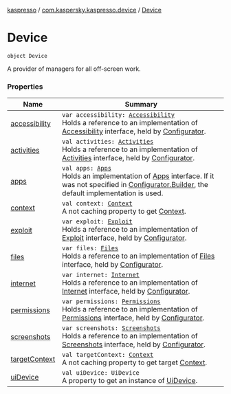 [kaspresso](../../index.md) / [com.kaspersky.kaspresso.device](../index.md) / [Device](./index.md)

# Device

`object Device`

A provider of managers for all off-screen work.

### Properties

| Name | Summary |
|---|---|
| [accessibility](accessibility.md) | `var accessibility: `[`Accessibility`](../../com.kaspersky.kaspresso.device.accessibility/-accessibility/index.md)<br>Holds a reference to an implementation of [Accessibility](../../com.kaspersky.kaspresso.device.accessibility/-accessibility/index.md) interface, held by [Configurator](../../com.kaspersky.kaspresso.configurator/-configurator/index.md). |
| [activities](activities.md) | `val activities: `[`Activities`](../../com.kaspersky.kaspresso.device.activities/-activities/index.md)<br>Holds a reference to an implementation of [Activities](../../com.kaspersky.kaspresso.device.activities/-activities/index.md) interface, held by [Configurator](../../com.kaspersky.kaspresso.configurator/-configurator/index.md). |
| [apps](apps.md) | `val apps: `[`Apps`](../../com.kaspersky.kaspresso.device.apps/-apps/index.md)<br>Holds an implementation of [Apps](../../com.kaspersky.kaspresso.device.apps/-apps/index.md) interface. If it was not specified in [Configurator.Builder](../../com.kaspersky.kaspresso.configurator/-configurator/-builder/index.md), the default implementation is used. |
| [context](context.md) | `val context: `[`Context`](https://developer.android.com/reference/android/content/Context.html)<br>A not caching property to get [Context](https://developer.android.com/reference/android/content/Context.html). |
| [exploit](exploit.md) | `var exploit: `[`Exploit`](../../com.kaspersky.kaspresso.device.exploit/-exploit/index.md)<br>Holds a reference to an implementation of [Exploit](../../com.kaspersky.kaspresso.device.exploit/-exploit/index.md) interface, held by [Configurator](../../com.kaspersky.kaspresso.configurator/-configurator/index.md). |
| [files](files.md) | `var files: `[`Files`](../../com.kaspersky.kaspresso.device.files/-files/index.md)<br>Holds a reference to an implementation of [Files](../../com.kaspersky.kaspresso.device.files/-files/index.md) interface, held by [Configurator](../../com.kaspersky.kaspresso.configurator/-configurator/index.md). |
| [internet](internet.md) | `var internet: `[`Internet`](../../com.kaspersky.kaspresso.device.internet/-internet/index.md)<br>Holds a reference to an implementation of [Internet](../../com.kaspersky.kaspresso.device.internet/-internet/index.md) interface, held by [Configurator](../../com.kaspersky.kaspresso.configurator/-configurator/index.md). |
| [permissions](permissions.md) | `var permissions: `[`Permissions`](../../com.kaspersky.kaspresso.device.permissions/-permissions/index.md)<br>Holds a reference to an implementation of [Permissions](../../com.kaspersky.kaspresso.device.permissions/-permissions/index.md) interface, held by [Configurator](../../com.kaspersky.kaspresso.configurator/-configurator/index.md). |
| [screenshots](screenshots.md) | `var screenshots: `[`Screenshots`](../../com.kaspersky.kaspresso.device.screenshots/-screenshots/index.md)<br>Holds a reference to an implementation of [Screenshots](../../com.kaspersky.kaspresso.device.screenshots/-screenshots/index.md) interface, held by [Configurator](../../com.kaspersky.kaspresso.configurator/-configurator/index.md). |
| [targetContext](target-context.md) | `val targetContext: `[`Context`](https://developer.android.com/reference/android/content/Context.html)<br>A not caching property to get target [Context](https://developer.android.com/reference/android/content/Context.html). |
| [uiDevice](ui-device.md) | `val uiDevice: UiDevice`<br>A property to get an instance of [UiDevice](#). |
